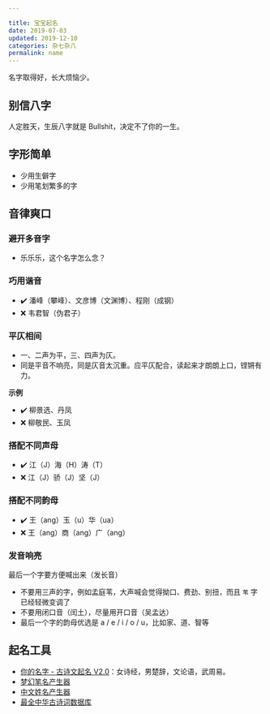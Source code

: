```yaml
---

title: 宝宝起名    
date: 2019-07-03  
updated: 2019-12-10  
categories: 杂七杂八     
permalink: name  
---
```


名字取得好，长大烦恼少。

<!-- more -->

## 别信八字

人定胜天，生辰八字就是 Bullshit，决定不了你的一生。



## 字形简单


- 少用生僻字
- 少用笔划繁多的字

  


## 音律爽口

### 避开多音字

- 乐乐乐，这个名字怎么念？



### 巧用谐音

- ✔️ 潘峰（攀峰）、文彦博（文渊博）、程刚（成钢）
- ❌ 韦君智（伪君子）



### 平仄相间

- 一、二声为平，三、四声为仄。
- 同是平音不响亮，同是仄音太沉重。应平仄配合，读起来才朗朗上口，铿锵有力。

**示例**

- ✔️ 柳景选、丹凤
- ❌ 柳敬民、玉凤







### 搭配不同声母

- ✔️ 江（J）海（H）涛（T）
- ❌ 江（J）骄（J）坚（J）



### 搭配不同韵母

- ✔️ 王（ang）玉（u）华（ua）
- ❌ 王（ang）商（ang）广（ang）



### 发音响亮

最后一个字要方便喊出来（发长音）

- 不要用三声的字，例如孟庭苇，大声喊会觉得拗口、费劲、别扭，而且 `苇` 字已经轻微变调了
- 不要用闭口音（闰土），尽量用开口音（吴孟达）
- 最后一个字的韵母优选是 a / e / i / o / u，比如家、道、智等




## 起名工具

- [你的名字 - 古诗文起名 V2.0](http://xiaosang.net/gushi_namer/)：女诗经，男楚辞，文论语，武周易。
- [梦幻笔名产生器](http://www.richyli.com/name/novel.asp)
- [中文姓名产生器](http://www.richyli.com/name/index.asp)
- [最全中华古诗词数据库](https://shici.store/)

